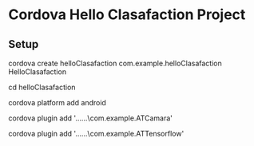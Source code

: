 # Cordova Hello Clasafaction Project

## Setup

cordova create helloClasafaction com.example.helloClasafaction HelloClasafaction

cd helloClasafaction

cordova platform add android

cordova plugin add '..\..\..\com.example.ATCamara'

cordova plugin add '..\..\..\com.example.ATTensorflow'
